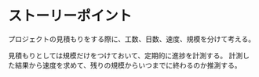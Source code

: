 # ストーリーポイント

プロジェクトの見積もりをする際に、工数、日数、速度、規模を分けて考える。

見積もりとしては規模だけをつけておいて、定期的に進捗を計測する。
計測した結果から速度を求めて、残りの規模からいつまでに終わるのか推測する。

